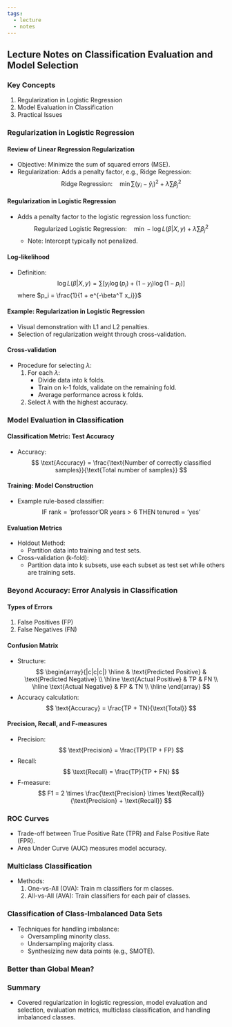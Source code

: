 ```yaml
---
tags:
  - lecture
  - notes
---
```

## Lecture Notes on Classification Evaluation and Model Selection

### Key Concepts
1. Regularization in Logistic Regression
2. Model Evaluation in Classification
3. Practical Issues

### Regularization in Logistic Regression

#### Review of Linear Regression Regularization
- Objective: Minimize the sum of squared errors (MSE).
- Regularization: Adds a penalty factor, e.g., Ridge Regression:
  $$
  \text{Ridge Regression:} \quad \min \sum (y_i - \hat{y}_i)^2 + \lambda \sum \beta_j^2
  $$

#### Regularization in Logistic Regression
- Adds a penalty factor to the logistic regression loss function:
  $$
  \text{Regularized Logistic Regression:} \quad \min -\log L(\beta | X, y) + \lambda \sum \beta_j^2
  $$
  - Note: Intercept typically not penalized.

#### Log-likelihood
- Definition:
  $$
  \log L(\beta | X, y) = \sum [y_i \log(p_i) + (1 - y_i) \log(1 - p_i)]
  $$
  where $p_i = \frac{1}{1 + e^{-\beta^T x_i}}$

#### Example: Regularization in Logistic Regression
- Visual demonstration with L1 and L2 penalties.
- Selection of regularization weight through cross-validation.

#### Cross-validation
- Procedure for selecting $\lambda$:
  1. For each $\lambda$:
     - Divide data into k folds.
     - Train on k-1 folds, validate on the remaining fold.
     - Average performance across k folds.
  2. Select $\lambda$ with the highest accuracy.

### Model Evaluation in Classification

#### Classification Metric: Test Accuracy
- Accuracy:
  $$
  \text{Accuracy} = \frac{\text{Number of correctly classified samples}}{\text{Total number of samples}}
  $$

#### Training: Model Construction
- Example rule-based classifier:
  $$
  \text{IF rank} = \text{'professor'} \text{OR years} > 6 \text{ THEN tenured} = \text{'yes'}
  $$

#### Evaluation Metrics
- Holdout Method:
  - Partition data into training and test sets.
- Cross-validation (k-fold):
  - Partition data into k subsets, use each subset as test set while others are training sets.

### Beyond Accuracy: Error Analysis in Classification

#### Types of Errors
1. False Positives (FP)
2. False Negatives (FN)

#### Confusion Matrix
- Structure:
  $$
  \begin{array}{|c|c|c|}
  \hline
  & \text{Predicted Positive} & \text{Predicted Negative} \\
  \hline
  \text{Actual Positive} & TP & FN \\
  \hline
  \text{Actual Negative} & FP & TN \\
  \hline
  \end{array}
  $$
- Accuracy calculation:
  $$
  \text{Accuracy} = \frac{TP + TN}{\text{Total}}
  $$

#### Precision, Recall, and F-measures
- Precision:
  $$
  \text{Precision} = \frac{TP}{TP + FP}
  $$
- Recall:
  $$
  \text{Recall} = \frac{TP}{TP + FN}
  $$
- F-measure:
  $$
  F1 = 2 \times \frac{\text{Precision} \times \text{Recall}}{\text{Precision} + \text{Recall}}
  $$

### ROC Curves
- Trade-off between True Positive Rate (TPR) and False Positive Rate (FPR).
- Area Under Curve (AUC) measures model accuracy.

### Multiclass Classification
- Methods:
  1. One-vs-All (OVA): Train m classifiers for m classes.
  2. All-vs-All (AVA): Train classifiers for each pair of classes.

### Classification of Class-Imbalanced Data Sets
- Techniques for handling imbalance:
  - Oversampling minority class.
  - Undersampling majority class.
  - Synthesizing new data points (e.g., SMOTE).

### Better than Global Mean?


### Summary
- Covered regularization in logistic regression, model evaluation and selection, evaluation metrics, multiclass classification, and handling imbalanced classes.